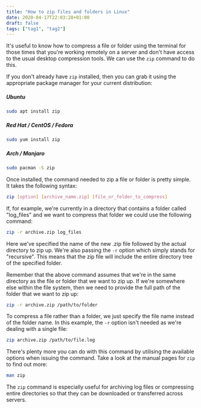 ```yaml
---
title: "How to zip files and folders in Linux"
date: 2020-04-17T22:03:28+01:00
draft: false
tags: ["tag1", "tag2"]
---
```

It's useful to know how to compress a file or folder using the terminal for those times that you're working remotely on a server and don't have access to the usual desktop compression tools. We can use the ```zip``` command to do this.

If you don't already have ```zip``` installed, then you can grab it using the appropriate package manager for your current distribution:

##### Ubuntu
```bash
sudo apt install zip
```

##### Red Hat / CentOS / Fedora
```bash
sudo yum install zip
```

##### Arch / Manjaro
```bash
sudo pacman -S zip
```

Once installed, the command needed to zip a file or folder is pretty simple. It takes the following syntax:

```bash
zip [option] [archive_name.zip] [file_or_folder_to_compress]
```

If, for example, we're currently in a directory that contains a folder called "log_files" and we want to compress that folder we could use the following command:

```bash
zip -r archive.zip log_files
```

Here we've specified the name of the new .zip file followed by the actual directory to zip up. We're also passing the ```-r``` option which simply stands for "recursive". This means that the zip file will include the entire directory tree of the specified folder.


Remember that the above command assumes that we're in the same directory as the file or folder that we want to zip up. If we're somewhere else within the file system, then we need to provide the full path of the folder that we want to zip up:

```bash
zip -r archive.zip /path/to/folder
```

To compress a file rather than a folder, we just specify the file name instead of the folder name. In this example, the ```-r``` option isn't needed as we're dealing with a single file:

```bash
zip archive.zip /path/to/file.log
```

There's plenty more you can do with this command by utilising the available options when issuing the command. Take a look at the manual pages for ```zip``` to find out more:

```bash
man zip
```

The ```zip``` command is especially useful for archiving log files or compressing entire directories so that they can be downloaded or transferred across servers.